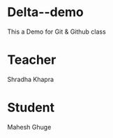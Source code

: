 # Delta--demo
This a Demo for Git &amp; Github class

# Teacher 
Shradha Khapra

# Student
Mahesh Ghuge